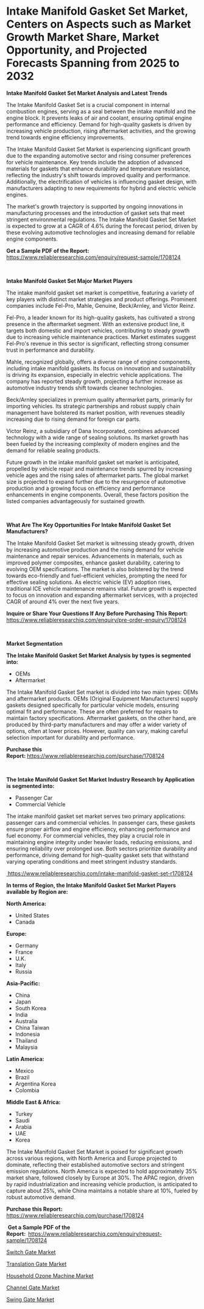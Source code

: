 <p><h1>Intake Manifold Gasket Set Market, Centers on Aspects such as Market Growth Market Share, Market Opportunity, and Projected Forecasts Spanning from 2025 to 2032</h1></p><p><strong>Intake Manifold Gasket Set Market Analysis and Latest Trends</strong></p>
<p><p>The Intake Manifold Gasket Set is a crucial component in internal combustion engines, serving as a seal between the intake manifold and the engine block. It prevents leaks of air and coolant, ensuring optimal engine performance and efficiency. Demand for high-quality gaskets is driven by increasing vehicle production, rising aftermarket activities, and the growing trend towards engine efficiency improvements.</p><p>The Intake Manifold Gasket Set Market is experiencing significant growth due to the expanding automotive sector and rising consumer preferences for vehicle maintenance. Key trends include the adoption of advanced materials for gaskets that enhance durability and temperature resistance, reflecting the industry's shift towards improved quality and performance. Additionally, the electrification of vehicles is influencing gasket design, with manufacturers adapting to new requirements for hybrid and electric vehicle engines.</p><p>The market's growth trajectory is supported by ongoing innovations in manufacturing processes and the introduction of gasket sets that meet stringent environmental regulations. The Intake Manifold Gasket Set Market is expected to grow at a CAGR of 4.6% during the forecast period, driven by these evolving automotive technologies and increasing demand for reliable engine components.</p></p>
<p><strong>Get a Sample PDF of the Report:&nbsp;</strong> <a href="https://www.reliableresearchiq.com/enquiry/request-sample/1708124?utm_campaign=99&utm_medium=2&utm_source=Github&utm_content=ia&utm_term=25032025&utm_id=intake-manifold-gasket-set">https://www.reliableresearchiq.com/enquiry/request-sample/1708124</a></p>
<p>&nbsp;</p>
<p><strong>Intake Manifold Gasket Set Major Market Players</strong></p>
<p><p>The intake manifold gasket set market is competitive, featuring a variety of key players with distinct market strategies and product offerings. Prominent companies include Fel-Pro, Mahle, Genuine, Beck/Arnley, and Victor Reinz. </p><p>Fel-Pro, a leader known for its high-quality gaskets, has cultivated a strong presence in the aftermarket segment. With an extensive product line, it targets both domestic and import vehicles, contributing to steady growth due to increasing vehicle maintenance practices. Market estimates suggest Fel-Pro's revenue in this sector is significant, reflecting strong consumer trust in performance and durability.</p><p>Mahle, recognized globally, offers a diverse range of engine components, including intake manifold gaskets. Its focus on innovation and sustainability is driving its expansion, especially in electric vehicle applications. The company has reported steady growth, projecting a further increase as automotive industry trends shift towards cleaner technologies.</p><p>Beck/Arnley specializes in premium quality aftermarket parts, primarily for importing vehicles. Its strategic partnerships and robust supply chain management have bolstered its market position, with revenues steadily increasing due to rising demand for foreign car parts.</p><p>Victor Reinz, a subsidiary of Dana Incorporated, combines advanced technology with a wide range of sealing solutions. Its market growth has been fueled by the increasing complexity of modern engines and the demand for reliable sealing products.</p><p>Future growth in the intake manifold gasket set market is anticipated, propelled by vehicle repair and maintenance trends spurred by increasing vehicle ages and the rising sales of aftermarket parts. The global market size is projected to expand further due to the resurgence of automotive production and a growing focus on efficiency and performance enhancements in engine components. Overall, these factors position the listed companies advantageously for sustained growth.</p></p>
<p>&nbsp;</p>
<p><strong>What Are The Key Opportunities For Intake Manifold Gasket Set Manufacturers?</strong></p>
<p><p>The Intake Manifold Gasket Set market is witnessing steady growth, driven by increasing automotive production and the rising demand for vehicle maintenance and repair services. Advancements in materials, such as improved polymer composites, enhance gasket durability, catering to evolving OEM specifications. The market is also bolstered by the trend towards eco-friendly and fuel-efficient vehicles, prompting the need for effective sealing solutions. As electric vehicle (EV) adoption rises, traditional ICE vehicle maintenance remains vital. Future growth is expected to focus on innovation and expanding aftermarket services, with a projected CAGR of around 4% over the next five years.</p></p>
<p><strong>Inquire or Share Your Questions If Any Before Purchasing This Report:</strong> <a href="https://www.reliableresearchiq.com/enquiry/pre-order-enquiry/1708124?utm_campaign=99&utm_medium=2&utm_source=Github&utm_content=ia&utm_term=25032025&utm_id=intake-manifold-gasket-set">https://www.reliableresearchiq.com/enquiry/pre-order-enquiry/1708124</a></p>
<p>&nbsp;</p>
<p><strong>Market Segmentation</strong></p>
<p><strong>The Intake Manifold Gasket Set Market Analysis by types is segmented into:</strong></p>
<p><ul><li>OEMs</li><li>Aftermarket</li></ul></p>
<p><p>The Intake Manifold Gasket Set market is divided into two main types: OEMs and aftermarket products. OEMs (Original Equipment Manufacturers) supply gaskets designed specifically for particular vehicle models, ensuring optimal fit and performance. These are often preferred for repairs to maintain factory specifications. Aftermarket gaskets, on the other hand, are produced by third-party manufacturers and may offer a wider variety of options, often at lower prices. However, quality can vary, making careful selection important for durability and performance.</p></p>
<p><strong>Purchase this Report:&nbsp;</strong><a href="https://www.reliableresearchiq.com/purchase/1708124?utm_campaign=99&utm_medium=2&utm_source=Github&utm_content=ia&utm_term=25032025&utm_id=intake-manifold-gasket-set">https://www.reliableresearchiq.com/purchase/1708124</a></p>
<p>&nbsp;</p>
<p><strong>The Intake Manifold Gasket Set Market Industry Research by Application is segmented into:</strong></p>
<p><ul><li>Passenger Car</li><li>Commercial Vehicle</li></ul></p>
<p><p>The intake manifold gasket set market serves two primary applications: passenger cars and commercial vehicles. In passenger cars, these gaskets ensure proper airflow and engine efficiency, enhancing performance and fuel economy. For commercial vehicles, they play a crucial role in maintaining engine integrity under heavier loads, reducing emissions, and ensuring reliability over prolonged use. Both sectors prioritize durability and performance, driving demand for high-quality gasket sets that withstand varying operating conditions and meet stringent industry standards.</p></p>
<p><a href="https://www.reliableresearchiq.com/intake-manifold-gasket-set-r1708124?utm_campaign=99&utm_medium=2&utm_source=Github&utm_content=ia&utm_term=25032025&utm_id=intake-manifold-gasket-set">&nbsp;https://www.reliableresearchiq.com/intake-manifold-gasket-set-r1708124</a></p>
<p><strong>In terms of Region, the Intake Manifold Gasket Set Market Players available by Region are:</strong></p>
<p>
    <p> <strong> North America: </strong>
        <ul>
            <li>United States</li>
            <li>Canada</li>
        </ul>
        </p> 
    <p> <strong> Europe: </strong>
        <ul>
            <li>Germany</li>
            <li>France</li>
            <li>U.K.</li>
            <li>Italy</li>
            <li>Russia</li>
        </ul>
        </p> 
    <p> <strong> Asia-Pacific: </strong>
        <ul>
            <li>China</li>
            <li>Japan</li>
            <li>South Korea</li>
            <li>India</li>
            <li>Australia</li>
            <li>China Taiwan</li>
            <li>Indonesia</li>
            <li>Thailand</li>
            <li>Malaysia</li>
        </ul>
        </p> 
    <p> <strong> Latin America: </strong>
        <ul>
            <li>Mexico</li>
            <li>Brazil</li>
            <li>Argentina Korea</li>
            <li>Colombia</li>
        </ul>
        </p> 
    <p> <strong> Middle East & Africa: </strong>
        <ul>
            <li>Turkey</li>
            <li>Saudi</li>
            <li>Arabia</li>
            <li>UAE</li>
            <li>Korea</li>
        </ul>
    </p>
    </p>
<p><p>The Intake Manifold Gasket Set Market is poised for significant growth across various regions, with North America and Europe projected to dominate, reflecting their established automotive sectors and stringent emission regulations. North America is expected to hold approximately 35% market share, followed closely by Europe at 30%. The APAC region, driven by rapid industrialization and increasing vehicle production, is anticipated to capture about 25%, while China maintains a notable share at 10%, fueled by robust automotive demand.</p></p>
<p><strong>Purchase this Report: </strong><a href="https://www.reliableresearchiq.com/purchase/1708124?utm_campaign=99&utm_medium=2&utm_source=Github&utm_content=ia&utm_term=25032025&utm_id=intake-manifold-gasket-set">https://www.reliableresearchiq.com/purchase/1708124</a></p>
<p>&nbsp;<strong>Get a Sample PDF of the Report:&nbsp;&nbsp;</strong><a href="https://www.reliableresearchiq.com/enquiry/request-sample/1708124?utm_campaign=99&utm_medium=2&utm_source=Github&utm_content=ia&utm_term=25032025&utm_id=intake-manifold-gasket-set">https://www.reliableresearchiq.com/enquiry/request-sample/1708124</a></p>
<p><strong></strong></p>
<p><p><a href="https://github.com/afghatakito29/Market-Research-Report-List-1/blob/main/switch-gate-market.md?utm_campaign=99&utm_medium=2&utm_source=Github&utm_content=ia&utm_term=25032025&utm_id=intake-manifold-gasket-set">Switch Gate Market</a></p><p><a href="https://github.com/saqafidrahea/Market-Research-Report-List-1/blob/main/translation-gate-market.md?utm_campaign=99&utm_medium=2&utm_source=Github&utm_content=ia&utm_term=25032025&utm_id=intake-manifold-gasket-set">Translation Gate Market</a></p><p><a href="https://github.com/onutsheinz/Market-Research-Report-List-1/blob/main/household-ozone-machine-market.md?utm_campaign=99&utm_medium=2&utm_source=Github&utm_content=ia&utm_term=25032025&utm_id=intake-manifold-gasket-set">Household Ozone Machine Market</a></p><p><a href="https://github.com/eimutelufta/Market-Research-Report-List-1/blob/main/channel-gate-market.md?utm_campaign=99&utm_medium=2&utm_source=Github&utm_content=ia&utm_term=25032025&utm_id=intake-manifold-gasket-set">Channel Gate Market</a></p><p><a href="https://github.com/atawanyeze/Market-Research-Report-List-1/blob/main/swing-gate-market.md?utm_campaign=99&utm_medium=2&utm_source=Github&utm_content=ia&utm_term=25032025&utm_id=intake-manifold-gasket-set">Swing Gate Market</a></p></p>